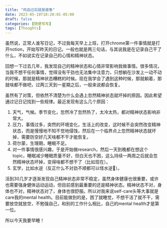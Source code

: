 ```yaml
---
title: "鸡血过后就是疲惫"
date: 2023-05-10T18:20:01-05:00
draft: false
categories: [随便写写]
tags: [Thoughts]
---
```


虽然说，正常人谁写日记，不过我每天早上上班，打开chrome第一件事情就是打开notion，开始写昨天的日记。一般也就是两三句话，与其说我是在记录自己干了什么，不如说实在记录自己的心情和精神状态。
<!--more-->
回想一下过去几年，我发现自己的精神状态和心情非常影响我做事情。很多情况，当我不想干任何事情，觉得没有干劲也无法集中注意力，只想躺在沙发上一动不动的时候，那就是精神状态糟糕的时候。现在我学会了遇到这种时候，那就躺着，那就啥都不做吧，过两三天到一星期之后，一般来说都会恢复。

虽然有了对策，但依然不清楚为什么会遇上忽然精神状态就坏掉的原因。因此希望通过记日记找到一些规律。最近发现有这么几个原因：

1. 天气，气候。季节变化，忽然冷了忽然热了，太冷太热，都对精神状态影响非常大。
2. 压力，事情过多，突然的环境变化，生活上的改变，这时候不会突然改变精神状态，而是慢慢地不知不觉地侵蚀，然后在一个临界点上忽然精神状态就坏掉，需要防空好几天啥都不干才能恢复。
3. 荷尔蒙，生理期，睡眠不足。
4. 对一件事情很感兴趣，于是开始做research，然后一天到晚都在想这个topic，睡眠减少睡眠质量不好，但白天也不困，这么持续一两周之后就会忽然精神状态坏掉，变得啥都不想干了（比如现在）。
5. 玄学，比如水逆（反正什么不对劲不顺都可以怪水逆🤣）。

活到30几岁才逐渐发现自己精神状态非常不稳定，虽然身体健康也很重要，或许也需要强身健体运动运动，但目前感到最重要的还是精神状态。精神状态不对，身体也不对，精神状态对了，身体也很舒服。所以对我来说self-care头等大事就是care我的mental health。目前能做到的是，困了就睡觉，不想干活了就不干，需要放空就放空，不勉强自己，和别的工作什么相比，自己的mental health才是第一位。

所以今天我要早睡！